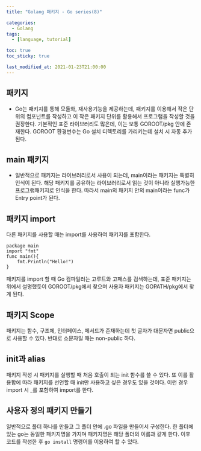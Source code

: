 ```yaml
---
title: "Golang 패키지 - Go series(8)"

categories:
  - Golang
tags:
  - [language, tutorial]

toc: true
toc_sticky: true

last_modified_at: 2021-01-23T21:00:00
---
```


## 패키지

- Go는 패키지를 통해 모듈화, 재사용기능을 제공하는데, 패키지를 이용해서 작은 단위의 컴포넌트를 작성하고 이 작은 패키지 단위를 활용해서 프로그램을 작성할 것을 권장한다. 기본적인 표준 라이브러리도 많은데, 이는 보통 GOROOT/pkg 안에 존재한다. GOROOT 환경변수는 Go 설치 디렉토리를 가리키는데 설치 시 자동 추가된다.

## main 패키지

- 일반적으로 패키지는 라이브러리로서 사용이 되는데, main이라는 패키지는 특별히 인식이 된다. 해당 패키지를 공유하는 라이브러리로서 읽는 것이 아니라 실행가능한 프로그램패키지로 인식을 한다. 따라서 main의 패키지 안의 main이라는 func가 Entry point가 된다.

## 패키지 import

다른 패키지를 사용할 때는 import를 사용하여 패키지를 포함한다.

```golang
package main
import "fmt"
func main(){
    fmt.Println("Hello!")
}
```

패키지를 import 할 때 Go 컴파일러는 고루트와 고패스를 검색하는데, 표준 패키지는 위에서 설명했듯이 GOROOT/pkg에서 찾으며 사용자 패키지는 GOPATH/pkg에서 찾게 된다.

## 패키지 Scope

패키지는 함수, 구조체, 인터페이스, 메서드가 존재하는데 첫 글자가 대문자면 public으로 사용할 수 있다. 반대로 소문자일 때는 non-public 하다.

## init과 alias

패키지 작성 시 패키지를 실행할 때 처음 호출이 되는 init 함수를 쓸 수 있다. 또 이를 활용함에 따라 패키지를 선언할 때 init만 사용하고 싶은 경우도 있을 것이다. 이런 경우 import 시 \_를 포함하여 import를 한다.

## 사용자 정의 패키지 만들기

일반적으로 폴더 하나를 만들고 그 폴더 안에 .go 파일을 만들어서 구성한다. 한 폴더에 있는 go는 동일한 패키지명을 가지며 패키지명은 해당 폴더의 이름과 같게 한다. 이후 코드를 작성한 후 `go install` 명령어를 이용하여 할 수 있다.
